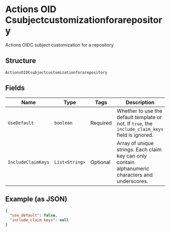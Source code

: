 
# Actions OID Csubjectcustomizationforarepository

Actions OIDC subject customization for a repository

## Structure

`ActionsOIDCsubjectcustomizationforarepository`

## Fields

| Name | Type | Tags | Description | Getter | Setter |
|  --- | --- | --- | --- | --- | --- |
| `UseDefault` | `boolean` | Required | Whether to use the default template or not. If `true`, the `include_claim_keys` field is ignored. | boolean getUseDefault() | setUseDefault(boolean useDefault) |
| `IncludeClaimKeys` | `List<String>` | Optional | Array of unique strings. Each claim key can only contain alphanumeric characters and underscores. | List<String> getIncludeClaimKeys() | setIncludeClaimKeys(List<String> includeClaimKeys) |

## Example (as JSON)

```json
{
  "use_default": false,
  "include_claim_keys": null
}
```

